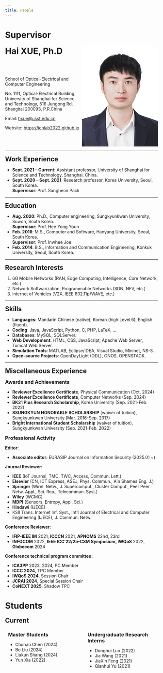 ```yaml
---
title: People
---
```

# Supervisor
<!-- # Hai XUE, Ph.D -->
<strong><span style="font-size: 2em;">Hai XUE, Ph.D</span></strong>
<!-- <img src="../pic/Hai.jpg" alt="Hai Xue" style="float: right; width: 150px;  margin: 0 0 10px 10px;"> -->
<!-- <img src="/github.io/pic/Hai.jpg" alt="Hai Xue" style="float: right; width: 150px; border-radius: 50%; margin: 0 0 10px 10px;"> -->

<!-- Email: [hxue@usst.edu.cn](mailto:hxue@usst.edu.cn)  
Website: https://icnlab2022.github.io/github.io/  -->
<!-- Phone: +86 17321502872 -->

<!-- <div style="display: flex; align-items: center;">
    <img src="../pic/Hai.jpg" alt="Hai Xue" style="width: 150px; margin-right: 10px;">
    <div>
        <p>Email: <a href="mailto:hxue@usst.edu.cn">hxue@usst.edu.cn</a></p>
        <p>Website: <a href="https://icnlab2022.github.io/github.io/">链接</a></p>
    </div>
</div> -->
<div style="display: flex; justify-content: space-between; align-items: center;">
    <div>
        <p>School of Optical-Electrical and Computer Engineering</p>
        <p>No. 1111, Optical-Electrical Building, University of Shanghai for Science and Technology, 516 Jungong Rd. Shanghai 200093, P.R.China</p>
        <p>Email: <a href="mailto:hxue@usst.edu.cn">hxue@usst.edu.cn</a></p>
        <p>Website: <a href="https://icnlab2022.github.io">https://icnlab2022.github.io</a></p>
    </div>
    <img src="../pic/Hai.jpg" alt="Hai Xue" style="width: 250px; margin-top: -50px;">
</div>

---

<!-- ## Work Experience
<h2 style="font-size: 1.5em;">Work Experience</h2> -->
<strong><span style="font-size: 1.5em;">Work Experience</span></strong>


- **Sept. 2021 – Current**: Assistant professor, University of Shanghai for Science and Technology, Shanghai, China.
- **Sept. 2020 – Sept. 2021**: Research professor, Korea University, Seoul, South Korea.  
  **Supervisor**: Prof. Sangheon Pack

---

<!-- ## Education -->
<strong><span style="font-size: 1.5em;">Education</span></strong>
- **Aug. 2020**: Ph.D., Computer engineering, Sungkyunkwan University, Suwon, South Korea.  
  **Supervisor**: Prof. Hee Yong Youn
- **Feb. 2016**: M.S., Computer and Software, Hanyang University, Seoul, South Korea.  
  **Supervisor**: Prof. Inwhee Joe
- **Feb. 2014**: B.S., Information and Communication Engineering, Konkuk University, Seoul, South Korea.

---

<!-- ## Research Interests -->
<strong><span style="font-size: 1.5em;">Research Interests</span></strong>
1. 6G Mobile Networks (RAN, Edge Computing, Intelligence, Core Network, etc.)
2. Network Softwarization, Programmable Networks (SDN, NFV, etc.)
3. Internet of Vehicles (V2X, IEEE 802.11p/WAVE, etc.)

---

<!-- ## Skills -->
<strong><span style="font-size: 1.5em;">Skills</span></strong>
- **Languages**: Mandarin Chinese (native), Korean (high Level 6), English (fluent).
- **Coding**: Java, JavaScript, Python, C, PHP, LaTeX, …
- **Databases**: MySQL, SQLServer.
- **Web Development**: HTML, CSS, JavaScript, Apache Web Server, Tomcat Web Server.
- **Simulation Tools**: MATLAB, Eclipse/IDEA, Visual Studio, Mininet, NS-3.
- **Open-source Projects**: OpenDayLight (ODL), ONOS, OPENSTACK.

---

<!-- ## Miscellaneous Experience -->
<strong><span style="font-size: 1.5em;">Miscellaneous Experience</span></strong>

<!-- ### Awards and Achievements -->
<strong><span style="font-size: 1.17em;">Awards and Achievements</span></strong>

- **Reviewer Excellence Certificate**, Physical Communication (Oct. 2024)
- **Reviewer Excellence Certificate**, Computer Networks (Sep. 2024)
- **BK21 Plus Research Scholarship**, Korea University (Sep. 2021-Feb. 2022)
- **SSUNGKYUN HONORABLE SCHOLARSHIP** (waiver of tuition), Sungkyunkwan University (Mar. 2016-Sep. 2017)
- **Bright International Student Scholarship** (waiver of tuition), Sungkyunkwan University (Sep. 2021-Feb. 2022)

<!-- ### Professional Activity -->
<strong><span style="font-size: 1.17em;">Professional Activity</span></strong>

<strong><span style="font-size: 1em;">Editor:</span></strong>
- **Associate editor:** EURASIP Journal on Information Security (2025.01 ~)

<!-- #### Journal Reviewer: -->
<strong><span style="font-size: 1em;">Journal Reviewer:</span></strong>
- **IEEE** (IoT Journal, TMC, TWC, Access, Commun. Lett.)
- **Elsevier** (CN, ICT Express, ASEJ, Phys. Commun., Ain Shames Eng. J.)
- **Springer** (Wirel. Netw., J. Supercomput., Cluster Comput., Peer Peer Netw. Appl., Sci. Rep., Telecommun. Syst.)
- **Wiley** (WCMC)
- **MDPI** (Sensors, Entropy, Appl. Sci.)
- **Hindawi** (IJECE)
- KSII Trans. Internet Inf. Syst., Int’l Journal of Electrical and Computer Engineering (IJECE), J. Commun. Netw.

<!-- #### Conference Reviewer: -->
<strong><span style="font-size: 1em;">Conference Reviewer:</span></strong>

- **IFIP-IEEE IM** 2021, **ICCCN** 2021, **APNOMS** 22nd, 23rd
- **INFOCOM** 2022, **IEEE ICC’22/25-CSM Symposium, IWQoS** 2022, **Globecom** 2024

<!-- #### Conference technical program committee -->
<strong><span style="font-size: 1em;">Conference technical program committee:</span></strong>

- **ICA3PP** 2023, 2024, PC Member
- **ICCC 2024**, TPC Member
- **IWQoS 2024**, Session Chair
- **JCRAI 2024**, Special Session Chair
- **CoNEXT 2025**, Shadow TPC 


# Students
<!-- ## Current -->
<strong><span style="font-size: 1.5em;">Current</span></strong>
<!-- <strong><span style="font-size: 1.17em;">Master Students</span></strong>
- Chuhao Chen (2024)
- Bo Liu (2024)
- Liukun Shang (2024)
- Yun Xia (2022)

<!-- <strong><span style="font-size: 1.17em;">Undergraduate Research Interns</span></strong>
- Q. Yu (2022) -->

<div style="display: flex; justify-content: space-between;">

<div style="width: 48%; padding: 10px; box-sizing: border-box;">
<strong><span style="font-size: 1.17em;">Master Students</span></strong>

- Chuhao Chen (2024)  
- Bo Liu (2024)  
- Liukun Shang (2024)  
- Yun Xia (2022)  
</div>

<div style="width: 48%; padding: 10px; box-sizing: border-box;">
<strong><span style="font-size: 1.17em;">Undergraduate Research Interns</span></strong>

- Donghui Luo (2022)  
- Jia Wang (2021)  
- JiaXin Feng (2021)  
- Qianhui Yu (2021)  
</div>

</div>
